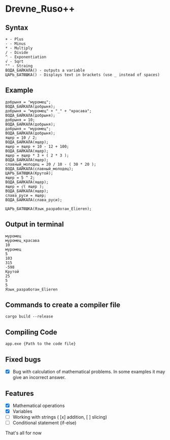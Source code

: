 # Drevne_Ruso++


## Syntax
```
+ - Plus
- - Minus
* - Multiply
/ - Divide
^ - Exponentiation
√ - Sqrt
"" - Straing
ВОДА_БАЙКАЛА() - outputs a variable
ЦАРЬ_БАТЮШКА() - Displays text in brackets (use _ instead of spaces)
```

## Example
```
добрыня = "муромец";
ВОДА_БАЙКАЛА(добрыня);
добрыня = "муромец" + "_" + "красава";
ВОДА_БАЙКАЛА(добрыня);
добрыня = 10;
ВОДА_БАЙКАЛА(добрыня);
добрыня = "муромец";
ВОДА_БАЙКАЛА(добрыня);
ящер = 10 / 2;
ВОДА_БАЙКАЛА(ящер);
ящер = ящер + 10 - 12 + 100;
ВОДА_БАЙКАЛА(ящер);
ящер = ящер * 3 + ( 2 * 3 );
ВОДА_БАЙКАЛА(ящер);
славный_молодец = 20 / 10 - ( 30 * 20 );
ВОДА_БАЙКАЛА(славный_молодец);
ЦАРЬ_БАТЮШКА(Крутой);
ящер = 5 ^ 2;
ВОДА_БАЙКАЛА(ящер);
ящер = √( ящер );
ВОДА_БАЙКАЛА(ящер);
слава_руси = ящер;
ВОДА_БАЙКАЛА(слава_руси);

ЦАРЬ_БАТЮШКА(Язык_разработан_Elieren);
```

## Output in terminal
```
муромец
муромец_красава
10
муромец
5
103
315
-598
Крутой
25
5
5
Язык_разработан_Elieren
```

## Commands to create a compiler file
```
cargo build --release
```

## Compiling Code
```
app.exe {Path to the code file}
```

## Fixed bugs

- [x] Bug with calculation of mathematical problems. In some examples it may give an incorrect answer.

## Features

- [x] Mathematical operations
- [x] Variables
- [ ] Working with strings ( [x] addition, [ ] slicing)
- [ ] Conditional statement (if-else)

That's all for now